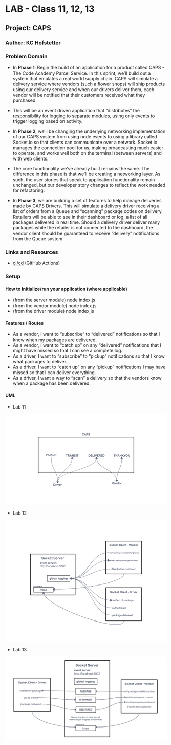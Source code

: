 # LAB - Class 11, 12, 13

## Project: CAPS

### Author: KC Hofstetter

### Problem Domain

- In **Phase 1**: Begin the build of an application for a product called CAPS - The Code Academy Parcel Service. In this sprint, we’ll build out a system that emulates a real world supply chain. CAPS will simulate a delivery service where vendors (such a flower shops) will ship products using our delivery service and when our drivers deliver them, each vendor will be notified that their customers received what they purchased.

- This will be an event driven application that “distributes” the responsibility for logging to separate modules, using only events to trigger logging based on activity.

- In **Phase 2**, we’ll be changing the underlying networking implementation of our CAPS system from using node events to using a library called Socket.io so that clients can communicate over a network. Socket.io manages the connection pool for us, making broadcasting much easier to operate, and works well both on the terminal (between servers) and with web clients.

- The core functionality we’ve already built remains the same. The difference in this phase is that we’ll be creating a networking layer. As such, the user stories that speak to application functionality remain unchanged, but our developer story changes to reflect the work needed for refactoring.

- In **Phase 3**, we are building a set of features to help manage deliveries made by CAPS Drivers. This will simulate a delivery driver receiving a list of orders from a Queue and “scanning” package codes on delivery. Retailers will be able to see in their dashboard or log, a list of all packages delivered in real time. Should a delivery driver deliver many packages while the retailer is not connected to the dashboard, the vendor client should be guaranteed to receive “delivery” notifications from the Queue system.

### Links and Resources

- [ci/cd](https://github.com/khofstetter94/caps/pull/1) (GitHub Actions)

### Setup

#### How to initialize/run your application (where applicable)

- (from the server module) node index.js
- (from the vendor module) node index.js
- (from the driver module) node index.js

#### Features / Routes

- As a vendor, I want to “subscribe” to “delivered” notifications so that I know when my packages are delivered.
- As a vendor, I want to “catch up” on any “delivered” notifications that I might have missed so that I can see a complete log.
- As a driver, I want to “subscribe” to “pickup” notifications so that I know what packages to deliver.
- As a driver, I want to “catch up” on any “pickup” notifications I may have missed so that I can deliver everything.
- As a driver, I want a way to “scan” a delivery so that the vendors know when a package has been delivered.

#### UML

- Lab 11

![Lab 11 UML](./img/lab11.png)

- Lab 12

![Lab 12 UML](./img/lab12UML.png)

- Lab 13

![Lab 13 UML](./img/CAPS-queue-UML.png)
